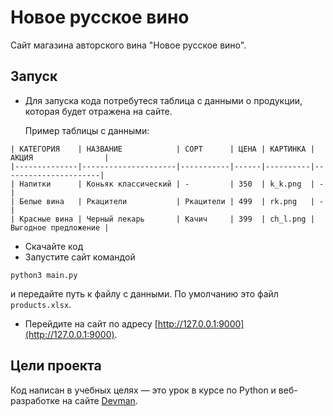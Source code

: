 # Новое русское вино

Сайт магазина авторского вина "Новое русское вино".

## Запуск

- Для запуска кода потребутеся таблица с данными о продукции, которая будет отражена на сайте. 
  
    Пример таблицы с данными:

```text
| КАТЕГОРИЯ    | НАЗВАНИЕ            | СОРТ      | ЦЕНА | КАРТИНКА | АКЦИЯ                |
|--------------|---------------------|-----------|------|----------|----------------------|
| Напитки      | Коньяк классический | -         | 350  | k_k.png  | -                    |
| Белые вина   | Ркацители           | Ркацители | 499  | rk.png   | -                    |
| Красные вина | Черный лекарь       | Качич     | 399  | ch_l.png | Выгодное предложение |
```

- Скачайте код
- Запустите сайт командой 
```
python3 main.py
``` 
  и передайте путь к файлу с данными. По умолчанию это файл `products.xlsx`.
- Перейдите на сайт по адресу [http://127.0.0.1:9000](http://127.0.0.1:9000).

## Цели проекта

Код написан в учебных целях — это урок в курсе по Python и веб-разработке на сайте [Devman](https://dvmn.org).
